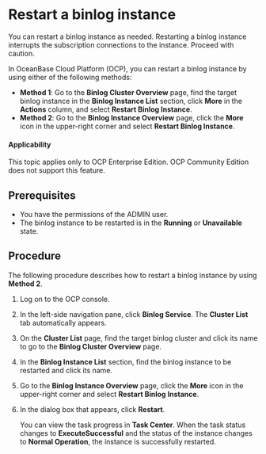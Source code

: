 # Restart a binlog instance

You can restart a binlog instance as needed. Restarting a binlog instance interrupts the subscription connections to the instance. Proceed with caution.

In OceanBase Cloud Platform (OCP), you can restart a binlog instance by using either of the following methods:

* **Method 1**: Go to the **Binlog Cluster Overview** page, find the target binlog instance in the **Binlog Instance List** section, click **More** in the **Actions** column, and select **Restart Binlog Instance**.
* **Method 2**: Go to the **Binlog Instance Overview** page, click the **More** icon in the upper-right corner and select **Restart Binlog Instance**.

<main id="notice" type='notice'>
<h4>Applicability</h4>
<p>This topic applies only to OCP Enterprise Edition. OCP Community Edition does not support this feature. </p>
</main>

## Prerequisites

* You have the permissions of the ADMIN user.
* The binlog instance to be restarted is in the **Running** or **Unavailable** state.

## Procedure

The following procedure describes how to restart a binlog instance by using **Method 2**.

1. Log on to the OCP console.

2. In the left-side navigation pane, click **Binlog Service**. The **Cluster List** tab automatically appears.

3. On the **Cluster List** page, find the target binlog cluster and click its name to go to the **Binlog Cluster Overview** page.

4. In the **Binlog Instance List** section, find the binlog instance to be restarted and click its name.

5. Go to the **Binlog Instance Overview** page, click the **More** icon in the upper-right corner and select **Restart Binlog Instance**.

6. In the dialog box that appears, click **Restart**.

   You can view the task progress in **Task Center**. When the task status changes to **ExecuteSuccessful** and the status of the instance changes to **Normal Operation**, the instance is successfully restarted.

